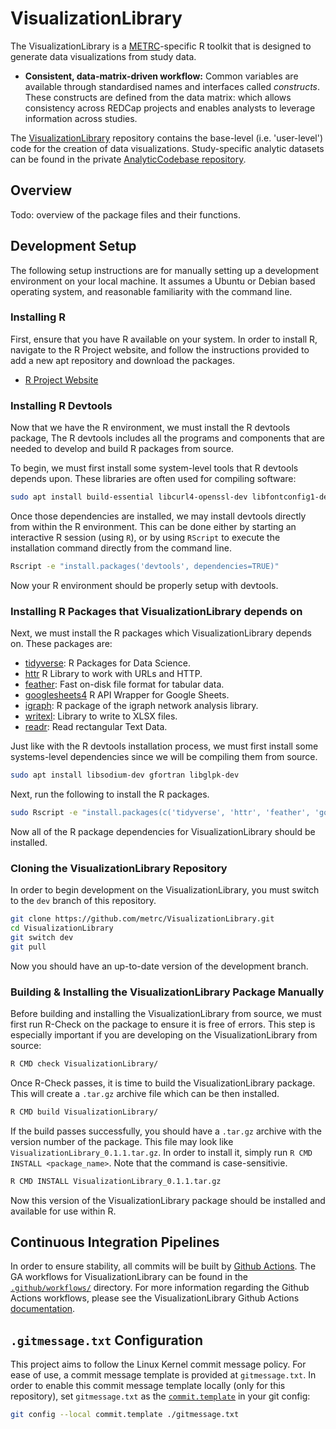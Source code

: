 # VisualizationLibrary

The VisualizationLibrary is a [METRC](https://metrc.org/)-specific R toolkit that is designed to generate data visualizations from study data.

* **Consistent, data-matrix-driven workflow:** Common variables are available through standardised names and interfaces called *constructs*. These constructs are defined from the data matrix: which allows consistency across REDCap projects and enables analysts to leverage information across studies.

The [VisualizationLibrary](https://github.com/metrc/VisualizationLibrary) repository contains the base-level (i.e. 'user-level') code for the creation of data visualizations. Study-specific analytic datasets can be found in the private [AnalyticCodebase repository](https://github.com/metrc/AnalyticCodebase/).

## Overview

Todo: overview of the package files and their functions.

## Development Setup

The following setup instructions are for manually setting up a development environment on your local
machine. It assumes a Ubuntu or Debian based operating system, and reasonable familiarity with
the command line.

### Installing R

First, ensure that you have R available on your system. In order to install R, navigate to the R Project website, and follow the instructions provided to add a new apt repository and download the packages.

* [R Project Website](https://www.r-project.org/)

### Installing R Devtools

Now that we have the R environment, we must install the R devtools package, The R devtools includes all the programs and components that are needed to develop and build R packages from source. 

To begin, we must first install some system-level tools that R devtools depends upon. These libraries are often used for compiling software:

```bash
sudo apt install build-essential libcurl4-openssl-dev libfontconfig1-dev libfreetype6-dev libfribidi-dev libharfbuzz-dev libjpeg-dev libpng-dev libssl-dev libtiff5-dev libxml2-dev
```

Once those dependencies are installed, we may install devtools directly from within the R environment. This can be done either by starting an interactive R session (using `R`), or by using `RScript` to execute the installation command directly from the command line.

```bash
Rscript -e "install.packages('devtools', dependencies=TRUE)"
```

Now your R environment should be properly setup with devtools.

### Installing R Packages that VisualizationLibrary depends on

Next, we must install the R packages which VisualizationLibrary depends on. These packages are:

* [tidyverse](https://www.tidyverse.org/): R Packages for Data Science.
* [httr](https://httr.r-lib.org/) R Library to work with URLs and HTTP.
* [feather](https://posit.co/blog/feather/): Fast on-disk file format for tabular data.
* [googlesheets4](https://googlesheets4.tidyverse.org/) R API Wrapper for Google Sheets.
* [igraph](https://r.igraph.org): R package of the igraph network analysis library.
* [writexl](https://cran.r-project.org/web/packages/writexl/index.html): Library to write to XLSX files.
* [readr](https://readr.tidyverse.org/): Read rectangular Text Data.

Just like with the R devtools installation process, we must first install some systems-level dependencies since we will be compiling them from source.

```bash
sudo apt install libsodium-dev gfortran libglpk-dev
```

Next, run the following to install the R packages.

```bash
sudo Rscript -e "install.packages(c('tidyverse', 'httr', 'feather', 'googlesheets4', 'igraph', 'writexl', 'readr'), dependencies=TRUE)"
```

Now all of the R package dependencies for VisualizationLibrary should be installed.

### Cloning the VisualizationLibrary Repository

In order to begin development on the VisualizationLibrary, you must switch to the `dev` branch of this repository.

```bash
git clone https://github.com/metrc/VisualizationLibrary.git
cd VisualizationLibrary
git switch dev
git pull
```

Now you should have an up-to-date version of the development branch.

### Building & Installing the VisualizationLibrary Package Manually

Before building and installing the VisualizationLibrary from source, we must first run R-Check on the package to ensure it is free of errors. This step is especially important if you are developing on the VisualizationLibrary from source:

```bash
R CMD check VisualizationLibrary/
```

Once R-Check passes, it is time to build the VisualizationLibrary package. This will create a `.tar.gz` archive file which can be then installed.

```bash
R CMD build VisualizationLibrary/
```

If the build passes successfully, you should have a `.tar.gz` archive with the version number of the package. This file may look like `VisualizationLibrary_0.1.1.tar.gz`. In order to install it, simply run `R CMD INSTALL <package_name>`. Note that the command is case-sensitivie.

```bash
R CMD INSTALL VisualizationLibrary_0.1.1.tar.gz
```

Now this version of the VisualizationLibrary package should be installed and available for use within R.

## Continuous Integration Pipelines

In order to ensure stability, all commits will be built by [Github Actions](https://docs.github.com/en/actions). The GA workflows for VisualizationLibrary can be found in the [`.github/workflows/`](./github/workflows/) directory. For more information regarding the Github Actions workflows, please see the VisualizationLibrary Github Actions [documentation](.github/workflows/README.md).

## `.gitmessage.txt` Configuration
This project aims to follow the Linux Kernel commit message policy. For ease of use, a commit message template is provided at `gitmessage.txt`. In order to enable this commit message template locally (only for this repository), set `gitmessage.txt` as the [`commit.template`](https://www.git-scm.com/book/en/v2/Customizing-Git-Git-Configuration#_commit_template) in your git config:

```bash
git config --local commit.template ./gitmessage.txt
```
